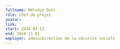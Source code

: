 ```yaml
---
fullname: Mélodie Dahi
role: Chef de projet
avatar:
link:
start: 2018-03-13
end: 2018-11-01
employer: admin/Direction de la sécurité sociale
---
```


